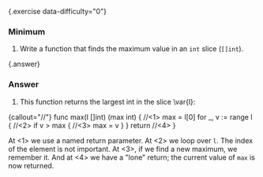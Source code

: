 {.exercise data-difficulty="0"}
### Minimum
1.  Write a function that finds the
maximum value in an `int` slice (`[]int`).


{.answer}
### Answer
1.  This function returns the largest int in the slice \var{l}:

 {callout="//"}
    func max(l []int) (max int) {   //<1>
            max = l[0]
            for _, v := range l {   //<2>
                    if v > max {    //<3>
                            max = v
                    }
            }
            return //<4>
    }

At <1> we use a named return parameter.
At <2> we loop over `l`. The index of the element is not important.
At <3>, if we find a new maximum, we remember it.
And at <4> we have a "lone" return; the current value of `max` is now returned.

